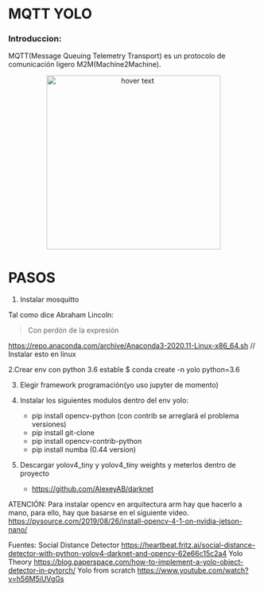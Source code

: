 # MQTT YOLO
### Introduccion:
MQTT(Message Queuing Telemetry Transport) es un protocolo de comunicación ligero M2M(Machine2Machine). 

<p align="center">
  <img src="https://cdn.sparkfun.com/assets/learn_tutorials/8/2/7/mqtt-explanation2.png" width="350" title="hover text">
</p>

# PASOS
1. Instalar mosquitto

Tal como dice Abraham Lincoln:

> Con perdón de la expresión

https://repo.anaconda.com/archive/Anaconda3-2020.11-Linux-x86_64.sh  // Instalar esto en linux

2.Crear env con python 3.6 estable
	$ conda create -n yolo python=3.6

3. Elegir framework programación(yo uso jupyter de momento)

4. Instalar los siguientes modulos dentro del env yolo:
	- pip install opencv-python (con contrib se arreglará el problema versiones)
	- pip install git-clone
	- pip install opencv-contrib-python
	- pip install numba (0.44 version)

5. Descargar yolov4_tiny y yolov4_tiny weights y meterlos dentro de proyecto
	- https://github.com/AlexeyAB/darknet


ATENCIÓN:
Para instalar opencv en arquitectura arm hay que hacerlo a mano, para ello, hay que basarse en el siguiente video.
https://pysource.com/2019/08/26/install-opencv-4-1-on-nvidia-jetson-nano/


Fuentes:
Social Distance Detector
https://heartbeat.fritz.ai/social-distance-detector-with-python-yolov4-darknet-and-opencv-62e66c15c2a4
Yolo Theory
https://blog.paperspace.com/how-to-implement-a-yolo-object-detector-in-pytorch/
Yolo from scratch
https://www.youtube.com/watch?v=h56M5iUVgGs



